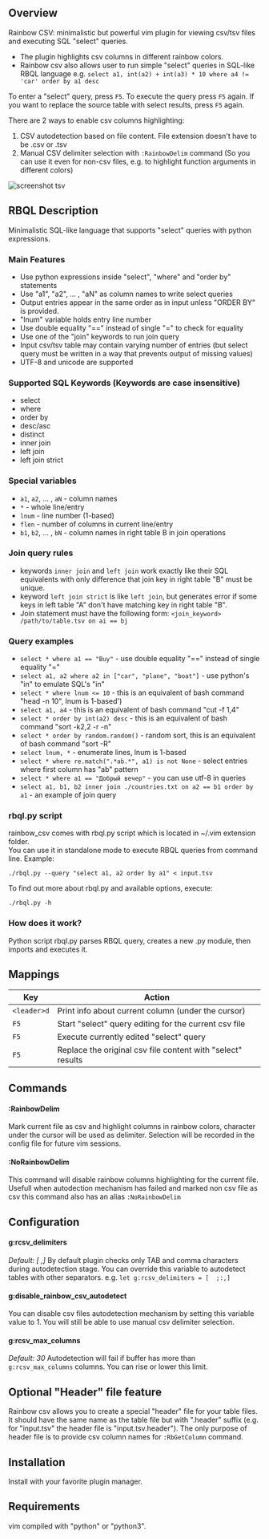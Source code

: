 ## Overview
Rainbow CSV: minimalistic but powerful vim plugin for viewing csv/tsv files and executing SQL "select" queries.
* The plugin highlights csv columns in different rainbow colors. 
* Rainbow csv also allows user to run simple "select" queries in SQL-like RBQL language e.g. `select a1, int(a2) + int(a3) * 10 where a4 != 'car' order by a1 desc`

To enter a "select" query, press `F5`. To execute the query press `F5` again. If you want to replace the source table with select results, press `F5` again.

There are 2 ways to enable csv columns highlighting:
1. CSV autodetection based on file content. File extension doesn't have to be .csv or .tsv
2. Manual CSV delimiter selection with `:RainbowDelim` command (So you can use it even for non-csv files, e.g. to highlight function arguments in different colors)


![screenshot tsv](https://raw.githubusercontent.com/mechatroner/rainbow_csv/master/screenshot.png)


## RBQL Description
Minimalistic SQL-like language that supports "select" queries with python expressions.

### Main Features
* Use python expressions inside "select", "where" and "order by" statements
* Use "a1", "a2", ... , "aN" as column names to write select queries
* Output entries appear in the same order as in input unless "ORDER BY" is provided.
* "lnum" variable holds entry line number
* Use double equality "==" instead of single "=" to check for equality
* Use one of the "join" keywords to run join query
* Input csv/tsv table may contain varying number of entries (but select query must be written in a way that prevents output of missing values)
* UTF-8 and unicode are supported

### Supported SQL Keywords (Keywords are case insensitive)
* select 
* where 
* order by
* desc/asc
* distinct
* inner join
* left join
* left join strict

### Special variables
* `a1`, `a2`, ... , `aN` - column names
* `*` - whole line/entry
* `lnum` - line number (1-based)
* `flen` - number of columns in current line/entry
* `b1`, `b2`, ... , `bN` - column names in right table B in join operations

### Join query rules
* keywords `inner join` and `left join` work exactly like their SQL equivalents with only difference that join key in right table "B" must be unique.  
* keyword `left join strict` is like `left join`, but generates error if some keys in left table "A" don't have matching key in right table "B".
* Join statement must have the following form: `<join_keyword> /path/to/table.tsv on ai == bj`

### Query examples

* `select * where a1 == "Buy"` - use double equality "==" instead of single equality "="
* `select a1, a2 where a2 in ["car", "plane", "boat"]` - use python's "in" to emulate SQL's "in"
* `select * where lnum <= 10` - this is an equivalent of bash command "head -n 10", lnum is 1-based')
* `select a1, a4` - this is an equivalent of bash command "cut -f 1,4"
* `select * order by int(a2) desc` - this is an equivalent of bash command "sort -k2,2 -r -n"
* `select * order by random.random()` - random sort, this is an equivalent of bash command "sort -R"
* `select lnum, *` - enumerate lines, lnum is 1-based
* `select * where re.match(".*ab.*", a1) is not None` - select entries where first column has "ab" pattern
* `select * where a1 == "Добрый вечер"` - you can use utf-8 in queries
* `select a1, b1, b2 inner join ./countries.txt on a2 == b1 order by a1` - an example of join query


### rbql.py script
rainbow_csv comes with rbql.py script which is located in ~/.vim extension folder.  
You can use it in standalone mode to execute RBQL queries from command line. Example:
```
./rbql.py --query "select a1, a2 order by a1" < input.tsv
```
To find out more about rbql.py and available options, execute:
```
./rbql.py -h
```


### How does it work?
Python script rbql.py parses RBQL query, creates a new .py module, then imports and executes it.


## Mappings

|Key           | Action                                                      |
|--------------|-------------------------------------------------------------|
|`<leader>d`   | Print info about current column (under the cursor)          |
|`F5`          | Start "select" query editing for the current csv file       |
|`F5`          | Execute currently edited "select" query                     |
|`F5`          | Replace the original csv file content with "select" results |


## Commands

#### :RainbowDelim

Mark current file as csv and highlight columns in rainbow colors, character
under the cursor will be used as delimiter. Selection will be recorded in the
config file for future vim sessions.

#### :NoRainbowDelim

This command will disable rainbow columns highlighting for the current file.
Usefull when autodection mechanism has failed and marked non csv file as csv
this command also has an alias `:NoRainbowDelim`


## Configuration

#### g:rcsv_delimiters
*Default: [	,]*
By default plugin checks only TAB and comma characters during autodetection stage.
You can override this variable to autodetect tables with other separators. e.g. `let g:rcsv_delimiters = [	;:,]`

#### g:disable_rainbow_csv_autodetect
You can disable csv files autodetection mechanism by setting this variable value to 1.
You will still be able to use manual csv delimiter selection.

#### g:rcsv_max_columns
*Default: 30*
Autodetection will fail if buffer has more than `g:rcsv_max_columns` columns.
You can rise or lower this limit.


## Optional "Header" file feature
Rainbow csv allows you to create a special "header" file for your table files. It should have the same name as the table file but with ".header" suffix (e.g. for "input.tsv" the header file is "input.tsv.header"). The only purpose of header file is to provide csv column names for `:RbGetColumn` command.


## Installation

Install with your favorite plugin manager.


## Requirements
vim compiled with "python" or "python3".
